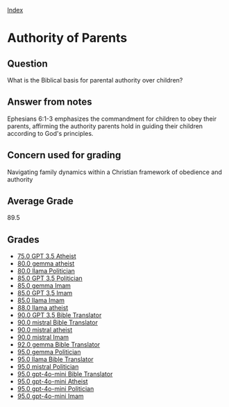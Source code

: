 
[Index](../../index.md)
# Authority of Parents
## Question
What is the Biblical basis for parental authority over children?

## Answer from notes
Ephesians 6:1-3 emphasizes the commandment for children to obey their parents, affirming the authority parents hold in guiding their children according to God's principles.

## Concern used for grading
Navigating family dynamics within a Christian framework of obedience and authority

## Average Grade
89.5

## Grades
 * [75.0 GPT 3.5 Atheist](../answers/GPT_3.5_Atheist/Authority_of_Parents.md)
 * [80.0 gemma atheist](../answers/gemma_atheist/Authority_of_Parents.md)
 * [80.0 llama Politician](../answers/llama_Politician/Authority_of_Parents.md)
 * [85.0 GPT 3.5 Politician](../answers/GPT_3.5_Politician/Authority_of_Parents.md)
 * [85.0 gemma Imam](../answers/gemma_Imam/Authority_of_Parents.md)
 * [85.0 GPT 3.5 Imam](../answers/GPT_3.5_Imam/Authority_of_Parents.md)
 * [85.0 llama Imam](../answers/llama_Imam/Authority_of_Parents.md)
 * [88.0 llama atheist](../answers/llama_atheist/Authority_of_Parents.md)
 * [90.0 GPT 3.5 Bible Translator](../answers/GPT_3.5_Bible_Translator/Authority_of_Parents.md)
 * [90.0 mistral Bible Translator](../answers/mistral_Bible_Translator/Authority_of_Parents.md)
 * [90.0 mistral atheist](../answers/mistral_atheist/Authority_of_Parents.md)
 * [90.0 mistral Imam](../answers/mistral_Imam/Authority_of_Parents.md)
 * [92.0 gemma Bible Translator](../answers/gemma_Bible_Translator/Authority_of_Parents.md)
 * [95.0 gemma Politician](../answers/gemma_Politician/Authority_of_Parents.md)
 * [95.0 llama Bible Translator](../answers/llama_Bible_Translator/Authority_of_Parents.md)
 * [95.0 mistral Politician](../answers/mistral_Politician/Authority_of_Parents.md)
 * [95.0 gpt-4o-mini Bible Translator](../answers/gpt-4o-mini_Bible_Translator/Authority_of_Parents.md)
 * [95.0 gpt-4o-mini Atheist](../answers/gpt-4o-mini_Atheist/Authority_of_Parents.md)
 * [95.0 gpt-4o-mini Politician](../answers/gpt-4o-mini_Politician/Authority_of_Parents.md)
 * [95.0 gpt-4o-mini Imam](../answers/gpt-4o-mini_Imam/Authority_of_Parents.md)
